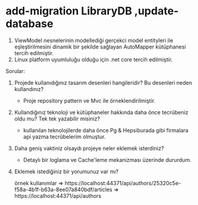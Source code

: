  

 # add-migration LibraryDB  ,update-database

1) ViewModel nesnelerinin modellediği gerçekci model entityleri ile eşleştirilmesini dinamik bir şekilde sağlayan AutoMapper kütüphanesi tercih edilmiştir.
2) Linux platform uyumluluğu olduğu için .net core  tercih edilmiştir.
 


Sorular:
1) Projede kullanıdığınız tasarım desenleri hangileridir? Bu desenleri neden kullandınız?
	 - Proje repository pattern ve Mvc ile  örneklendirilmiştir.

2) Kullandığınız teknoloji ve kütüphaneler hakkında daha önce tecrübeniz oldu mu? Tek tek
yazabilir misiniz?
	- kullanılan teknolojilerde daha önce Pg & Hepsiburada gibi firmalara api yazma tecrübelerim olmuştur.

3) Daha geniş vaktiniz olsaydı projeye neler eklemek isterdiniz?
	- Detaylı bir loglama ve Cache'leme mekanizması üzerinde dururdum.

4) Eklemek istediğiniz bir yorumunuz var mı?  



	örnek kullanımlar
	=> https://localhost:44371/api/authors/25320c5e-f58a-4b1f-b63a-8ee07a840bdf/articles
	=> https://localhost:44371/api/authors
